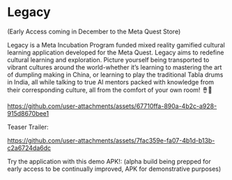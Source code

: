 # Legacy

(Early Access coming in December to the Meta Quest Store) 

Legacy is a Meta Incubation Program funded mixed reality gamified cultural learning application developed for the Meta Quest. Legacy aims to redefine cultural learning and exploration. Picture yourself being transported to vibrant cultures around the world-whether it’s learning to mastering the art of dumpling making in China, or learning to play the traditional Tabla drums in India, all while talking to true AI mentors packed with knowledge from their corresponding culture, all from the comfort of your own room! 🪘🥟

https://github.com/user-attachments/assets/67710ffa-890a-4b2c-a928-915d8670bee1

Teaser Trailer:

https://github.com/user-attachments/assets/7fac359e-fa07-4b1d-b13b-c2a6724da6dc

Try the application with this demo APK!: 
(alpha build being prepped for early access to be continually improved, APK for demonstrative purposes)

